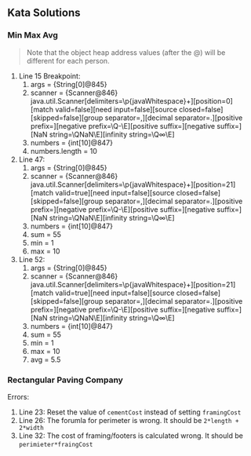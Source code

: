 ## Kata Solutions

### Min Max Avg

> Note that the object heap address values (after the @) will be different for each person.

1. Line 15 Breakpoint:
    1. args = {String[0]@845} 
    1. scanner = {Scanner@846} java.util.Scanner[delimiters=\p{javaWhitespace}+][position=0][match valid=false][need input=false][source closed=false][skipped=false][group separator=\,][decimal separator=\.][positive prefix=][negative prefix=\Q-\E][positive suffix=][negative suffix=][NaN string=\QNaN\E][infinity string=\Q∞\E]
    1. numbers = {int[10]@847}
    1. numbers.length = 10
1. Line 47:
    1. args = {String[0]@845} 
    1. scanner = {Scanner@846} java.util.Scanner[delimiters=\p{javaWhitespace}+][position=21][match valid=true][need input=false][source closed=false][skipped=false][group separator=\,][decimal separator=\.][positive prefix=][negative prefix=\Q-\E][positive suffix=][negative suffix=][NaN string=\QNaN\E][infinity string=\Q∞\E]
    1. numbers = {int[10]@847}
    1. sum = 55
    1. min = 1
    1. max = 10
1. Line 52:
    1. args = {String[0]@845} 
    1. scanner = {Scanner@846} java.util.Scanner[delimiters=\p{javaWhitespace}+][position=21][match valid=true][need input=false][source closed=false][skipped=false][group separator=\,][decimal separator=\.][positive prefix=][negative prefix=\Q-\E][positive suffix=][negative suffix=][NaN string=\QNaN\E][infinity string=\Q∞\E]
    1. numbers = {int[10]@847}
    1. sum = 55
    1. min = 1
    1. max = 10
    1. avg = 5.5


### Rectangular Paving Company
Errors:
1. Line 23: Reset the value of ```cementCost``` instead of setting ```framingCost```
1. Line 26: The forumla for perimeter is wrong. It should be ```2*length + 2*width```
1. Line 32: The cost of framing/footers is calculated wrong. It should be ```perimieter*fraingCost```
